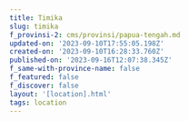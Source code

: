 ```yaml
---
title: Timika
slug: timika
f_provinsi-2: cms/provinsi/papua-tengah.md
updated-on: '2023-09-10T17:55:05.198Z'
created-on: '2023-09-10T16:28:33.760Z'
published-on: '2023-09-16T12:07:38.345Z'
f_same-with-province-name: false
f_featured: false
f_discover: false
layout: '[location].html'
tags: location
---
```



